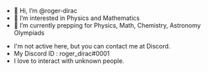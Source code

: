 - 👋 Hi, I’m @roger-dirac
- 👀 I’m interested in Physics and Mathematics
- 🌱 I’m currently prepping for Physics, Math, Chemistry, Astronomy Olympiads

<!---
roger-dirac/roger-dirac is a ✨ special ✨ repository because its `README.md` (this file) appears on your GitHub profile.
You can click the Preview link to take a look at your changes.
--->

- I'm not active here, but you can contact me at Discord. 
- My Discord ID : roger_dirac#0001
- I love to interact with unknown people. 
